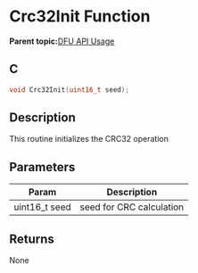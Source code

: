 # Crc32Init Function

**Parent topic:**[DFU API Usage](GUID-601EC36F-434F-4CEE-BF96-232B23F39458.md)

## C

```c
void Crc32Init(uint16_t seed);
```

## Description

This routine initializes the CRC32 operation

## Parameters

|Param|Description|
|-----|-----------|
|uint16\_t seed|seed for CRC calculation|

## Returns

None


